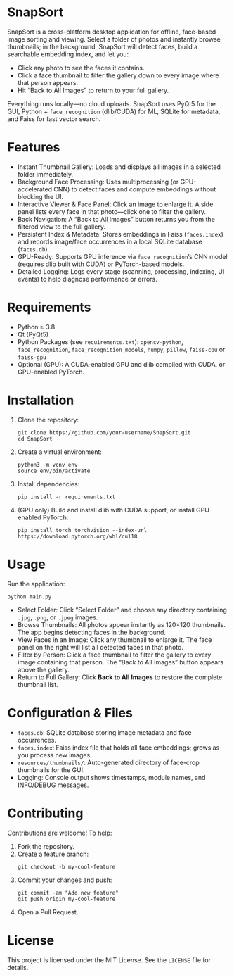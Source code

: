 # SnapSort

SnapSort is a cross-platform desktop application for offline, face-based image sorting and viewing. Select a folder of photos and instantly browse thumbnails; in the background, SnapSort will detect faces, build a searchable embedding index, and let you:

- Click any photo to see the faces it contains.
- Click a face thumbnail to filter the gallery down to every image where that person appears.
- Hit “Back to All Images” to return to your full gallery.

Everything runs locally—no cloud uploads. SnapSort uses PyQt5 for the GUI, Python + `face_recognition` (dlib/CUDA) for ML, SQLite for metadata, and Faiss for fast vector search.

# Features

- Instant Thumbnail Gallery: Loads and displays all images in a selected folder immediately.
- Background Face Processing: Uses multiprocessing (or GPU-accelerated CNN) to detect faces and compute embeddings without blocking the UI.
- Interactive Viewer & Face Panel: Click an image to enlarge it. A side panel lists every face in that photo—click one to filter the gallery.
- Back Navigation: A “Back to All Images” button returns you from the filtered view to the full gallery.
- Persistent Index & Metadata: Stores embeddings in Faiss (`faces.index`) and records image/face occurrences in a local SQLite database (`faces.db`).
- GPU-Ready: Supports GPU inference via `face_recognition`’s CNN model (requires dlib built with CUDA) or PyTorch-based models.
- Detailed Logging: Logs every stage (scanning, processing, indexing, UI events) to help diagnose performance or errors.

# Requirements

- Python ≥ 3.8
- Qt (PyQt5)
- Python Packages (see `requirements.txt`): `opencv-python`, `face_recognition`, `face_recognition_models`, `numpy`, `pillow`, `faiss-cpu` or `faiss-gpu`
- Optional (GPU): A CUDA-enabled GPU and dlib compiled with CUDA, or GPU-enabled PyTorch.

# Installation

1. Clone the repository:
   ```
   git clone https://github.com/your-username/SnapSort.git
   cd SnapSort
   ```
2. Create a virtual environment:
   ```
   python3 -m venv env
   source env/bin/activate
   ```
3. Install dependencies:
   ```
   pip install -r requirements.txt
   ```
4. (GPU only) Build and install dlib with CUDA support, or install GPU-enabled PyTorch:
   ```
   pip install torch torchvision --index-url https://download.pytorch.org/whl/cu118
   ```

# Usage

Run the application:

```
python main.py
```

- Select Folder: Click “Select Folder” and choose any directory containing `.jpg`, `.png`, or `.jpeg` images.
- Browse Thumbnails: All photos appear instantly as 120×120 thumbnails. The app begins detecting faces in the background.
- View Faces in an Image: Click any thumbnail to enlarge it. The face panel on the right will list all detected faces in that photo.
- Filter by Person: Click a face thumbnail to filter the gallery to every image containing that person. The “Back to All Images” button appears above the gallery.
- Return to Full Gallery: Click **Back to All Images** to restore the complete thumbnail list.

# Configuration & Files

- `faces.db`: SQLite database storing image metadata and face occurrences.
- `faces.index`: Faiss index file that holds all face embeddings; grows as you process new images.
- `resources/thumbnails/`: Auto-generated directory of face-crop thumbnails for the GUI.
- Logging: Console output shows timestamps, module names, and INFO/DEBUG messages.

# Contributing

Contributions are welcome! To help:

1. Fork the repository.
2. Create a feature branch:
   ```
   git checkout -b my-cool-feature
   ```
3. Commit your changes and push:
   ```
   git commit -am "Add new feature"
   git push origin my-cool-feature
   ```
4. Open a Pull Request.

# License

This project is licensed under the MIT License. See the `LICENSE` file for details.
